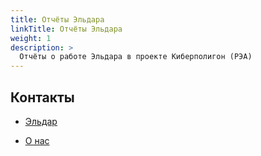 ```yaml
---
title: Отчёты Эльдара
linkTitle: Отчёты Эльдара
weight: 1
description: >
  Отчёты о работе Эльдара в проекте Киберполигон (РЭА) 
---
```


## Контакты
- [Эльдар](https://t.me/skeatlox) 

- [О нас](../../../about_us/)
